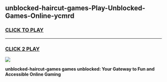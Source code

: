 
## unblocked-haircut-games-Play-Unblocked-Games-Online-ycmrd
<h3>
<a href="https://premium76.site?title=unblocked-haircut-games&ref=25A">CLICK TO PLAY</a></h3>
<hr>

<h3>
<a href="https://premium76.site?title=unblocked-haircut-games&ref=25A">CLICK 2 PLAY</a>
  
</h3>

<a href="https://premium76.site?title=unblocked-haircut-games&ref=25A"><img src="https://clearcache.store/games.png"></a>


**unblocked-haircut-games games unblocked: Your Gateway to Fun and Accessible Online Gaming**
